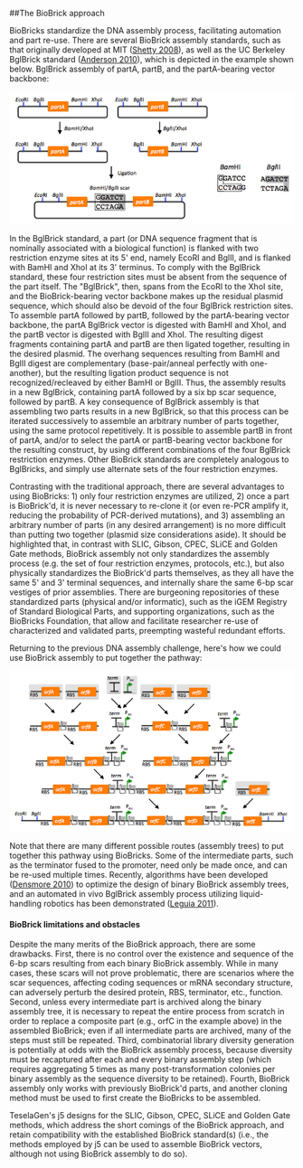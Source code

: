 ##The BioBrick approach

BioBricks standardize the DNA assembly process, facilitating automation and part re-use. There are several BioBrick assembly standards, such as that originally developed at MIT ([Shetty 2008](http://www.ncbi.nlm.nih.gov/pmc/articles/PMC2373286/?tool=pubmed)), as well as the UC Berkeley BglBrick standard ([Anderson 2010](http://www.ncbi.nlm.nih.gov/pmc/articles/PMC2822740/?tool=pubmed)), which is depicted in the example shown below.
BglBrick assembly of partA, partB, and the partA-bearing vector backbone:

![BioBrick approach 1](../../images/pastedImage1.png)

In the BglBrick standard, a part (or DNA sequence fragment that is nominally associated with a biological function) is flanked with two restriction enzyme sites at its 5' end, namely EcoRI and BglII, and is flanked with BamHI and XhoI at its 3' terminus. To comply with the BglBrick standard, these four restriction sites must be absent from the sequence of the part itself. The "BglBrick", then, spans from the EcoRI to the XhoI site, and the BioBrick-bearing vector backbone makes up the residual plasmid sequence, which should also be devoid of the four BglBrick restriction sites. To assemble partA followed by partB, followed by the partA-bearing vector backbone, the partA BglBrick vector is digested with BamHI and XhoI, and the partB vector is digested with BglII and XhoI. The resulting digest fragments containing partA and partB are then ligated together, resulting in the desired plasmid. The overhang sequences resulting from BamHI and BglII digest are complementary (base-pair/anneal perfectly with one-another), but the resulting ligation product sequence is not recognized/recleaved by either BamHI or BglII. Thus, the assembly results in a new BglBrick, containing partA followed by a six bp scar sequence, followed by partB. A key consequence of BglBrick assembly is that assembling two parts results in a new BglBrick, so that this process can be iterated successively to assemble an arbitrary number of parts together, using the same protocol repetitively. It is possible to assemble partB in front of partA, and/or to select the partA or partB-bearing vector backbone for the resulting construct, by using different combinations of the four BglBrick restriction enzymes. Other BioBrick standards are completely analogous to BglBricks, and simply use alternate sets of the four restriction enzymes.

Contrasting with the traditional approach, there are several advantages to using BioBricks: 1) only four restriction enzymes are utilized, 2) once a part is BioBrick'd, it is never necessary to re-clone it (or even re-PCR amplify it, reducing the probability of PCR-derived mutations), and 3) assembling an arbitrary number of parts (in any desired arrangement) is no more difficult than putting two together (plasmid size considerations aside). It should be highlighted that, in contrast with SLIC, Gibson, CPEC, SLiCE and Golden Gate methods, BioBrick assembly not only standardizes the assembly process (e.g. the set of four restriction enzymes, protocols, etc.), but also physically standardizes the BioBrick'd parts themselves, as they all have the same 5' and 3' terminal sequences, and internally share the same 6-bp scar vestiges of prior assemblies. There are burgeoning repositories of these standardized parts (physical and/or informatic), such as the iGEM Registry of Standard Biological Parts, and supporting organizations, such as the BioBricks Foundation, that allow and facilitate researcher re-use of characterized and validated parts, preempting wasteful redundant efforts.

Returning to the previous DNA assembly challenge, here's how we could use BioBrick assembly to put together the pathway:

![BioBrick approach 2](../../images/pastedImage2.png)

Note that there are many different possible routes (assembly trees) to put together this pathway using BioBricks. Some of the intermediate parts, such as the terminator fused to the promoter, need only be made once, and can be re-used multiple times. Recently, algorithms have been developed ([Densmore 2010](http://nar.oxfordjournals.org/cgi/content/full/gkq165v1)) to optimize the design of binary BioBrick assembly trees, and an automated in vivo BglBrick assembly process utilizing liquid-handling robotics has been demonstrated ([Leguia 2011](http://www.ncbi.nlm.nih.gov/pubmed/21601686)).

#### BioBrick limitations and obstacles

Despite the many merits of the BioBrick approach, there are some drawbacks. First, there is no control over the existence and sequence of the 6-bp scars resulting from each binary BioBrick assembly. While in many cases, these scars will not prove problematic, there are scenarios where the scar sequences, affecting coding sequences or mRNA secondary structure, can adversely perturb the desired protein, RBS, terminator, etc., function. Second, unless every intermediate part is archived along the binary assembly tree, it is necessary to repeat the entire process from scratch in order to replace a composite part (e.g., orfC in the example above) in the assembled BioBrick; even if all intermediate parts are archived, many of the steps must still be repeated. Third, combinatorial library diversity generation is potentially at odds with the BioBrick assembly process, because diversity must be recaptured after each and every binary assembly step (which requires aggregating 5 times as many post-transformation colonies per binary assembly as the sequence diversity to be retained). Fourth, BioBrick assembly only works with previously BioBrick'd parts, and another cloning method must be used to first create the BioBricks to be assembled.

TeselaGen's j5 designs for the SLIC, Gibson, CPEC, SLiCE and Golden Gate methods, which address the short comings of the BioBrick approach, and retain compatibility with the established BioBrick standard(s) (i.e., the methods employed by j5 can be used to assemble BioBrick vectors, although not using BioBrick assembly to do so).